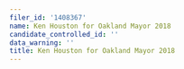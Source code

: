 ```yaml
---
filer_id: '1408367'
name: Ken Houston for Oakland Mayor 2018
candidate_controlled_id: ''
data_warning: ''
title: Ken Houston for Oakland Mayor 2018
---
```


